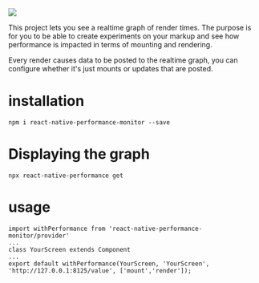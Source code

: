 <img src="./example.gif"/>

This project lets you see a realtime graph of render times. The purpose is for you to be able to create experiments on your markup and see how performance is impacted in terms of mounting and rendering.
 
Every render causes data to be posted to the realtime graph, you can configure whether it's just mounts or updates that are posted. 


# installation
```
npm i react-native-performance-monitor --save
```

# Displaying the graph
```
npx react-native-performance get
```

# usage
```
import withPerformance from 'react-native-performance-monitor/provider'
...
class YourScreen extends Component
...
export default withPerformance(YourScreen, 'YourScreen', 'http://127.0.0.1:8125/value', ['mount','render']);
```




